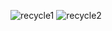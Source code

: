 ![recycle1](https://github.com/mondalsudipta/LeetCode-Practice-Solutions/assets/69045975/d3a3eb39-2157-42b3-b6b8-4eb5bb5c8cea)
![recycle2](https://github.com/mondalsudipta/LeetCode-Practice-Solutions/assets/69045975/8cddd64c-80ce-4672-983b-498ff3f7f925)
